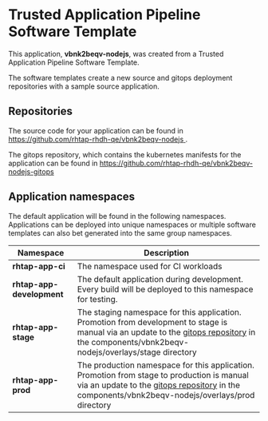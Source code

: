 # Trusted Application Pipeline Software Template

This application, **vbnk2beqv-nodejs**, was created from a Trusted Application Pipeline Software Template.

The software templates create a new source and gitops deployment repositories with a sample source application. 

## Repositories

The source code for your application can be found in [https://github.com/rhtap-rhdh-qe/vbnk2beqv-nodejs ](https://github.com/rhtap-rhdh-qe/vbnk2beqv-nodejs ).
 
The gitops repository, which contains the kubernetes manifests for the application can be found in 
[https://github.com/rhtap-rhdh-qe/vbnk2beqv-nodejs-gitops ](https://github.com/rhtap-rhdh-qe/vbnk2beqv-nodejs-gitops ) 

## Application namespaces 

The default application will be found in the following namespaces. Applications can be deployed into unique namespaces or multiple software templates can also bet generated into the same group namespaces.  

|  Namespace   |  Description   |  
| -------- | -------- |
| **rhtap-app-ci** | The namespace used for CI workloads |
| **rhtap-app-development** | The default application during development. Every build will be deployed to this namespace for testing. |
| **rhtap-app-stage** | The staging namespace for this application. Promotion from development to stage is manual via an update to the [gitops repository](https://github.com/rhtap-rhdh-qe/vbnk2beqv-nodejs-gitops ) in the components/vbnk2beqv-nodejs/overlays/stage directory |
| **rhtap-app-prod** | The production namespace for this application. Promotion from stage to production is manual via an update to the [gitops repository](https://github.com/rhtap-rhdh-qe/vbnk2beqv-nodejs-gitops ) in the components/vbnk2beqv-nodejs/overlays/prod directory |